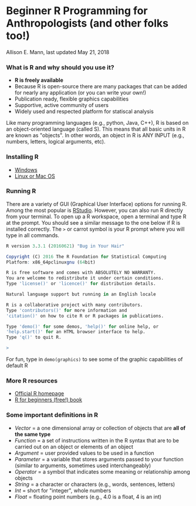 # Beginner R Programming for Anthropologists (and other folks too!)

Allison E. Mann, last updated May 21, 2018

### What is R and why should you use it?

* **R is freely available**
* Because R is open-source there are many packages that can be added for nearly any application (or you can write your own!)
* Publication ready, flexible graphics capabilities
* Supportive, active community of users
* Widely used and respected platform for statiscal analysis

Like many programming languages (e.g., python, Java, C++), R is based on an object-oriented language (called S). This means that all basic units in R are known as "objects". In other words, an object in R is ANY INPUT (e.g., numbers, letters, logical arguments, etc). 

### Installing R
* [Windows](https://cran.r-project.org/doc/manuals/r-release/R-admin.html#Installing-R-under-Windows)
* [Linux or Mac OS](https://cran.r-project.org/doc/manuals/r-release/R-admin.html#Installing-R-under-Unix_002dalikes)

### Running R

There are a variety of GUI (Graphical User Interface) options for running R. Among the most popular is [RStudio](https://rstudio.com/). However, you can also run R directly from your terminal. To open up a R workspace, open a terminal and type R at the prompt. You should see a similar message to the one below if R is installed correctly. The ```>``` or carrot symbol is your R prompt where you will type in all commands. 

```R
R version 3.3.1 (2016­06­21) "Bug in Your Hair"

Copyright (C) 2016 The R Foundation for Statistical Computing
Platform: x86_64­pc­linux­gnu (64­bit)

R is free software and comes with ABSOLUTELY NO WARRANTY.
You are welcome to redistribute it under certain conditions.
Type 'license()' or 'licence()' for distribution details.  

Natural language support but running in an English locale

R is a collaborative project with many contributors. 
Type 'contributors()' for more information and
'citation()' on how to cite R or R packages in publications.

Type 'demo()' for some demos, 'help()' for on­line help, or
'help.start()' for an HTML browser interface to help.
Type 'q()' to quit R.

>
```

For fun, type in ```demo(graphics)``` to see some of the graphic capabilities of default R

### More R resources
* [Official R homepage](https://www.r-project.org/)
* [R for beginners (free!) book](https://cran.r-project.org/doc/contrib/Paradis-rdebuts_en.pdf)

### Some important definitions in R
* *Vector* = a one dimensional array or collection of objects that are **all of the same type**
* *Function* = a set of instructions written in the R syntax that are to be carried out on an object or elements of an object
* *Argument* = user provided values to be used in a function
* *Parameter* = a variable that stores arguments passed to your function (similar to arguments, sometimes used interchangeably)
* *Operator* = a symbol that indicates some meaning or relationship among objects
* *String* = a character or characters (e.g., words, sentences, letters)
* *Int* = short for "integer", whole numbers
* *Float* = floating point numbers (e.g., 4.0 is a float, 4 is an int)

